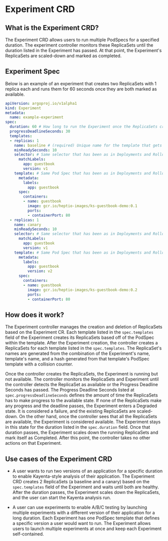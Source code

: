 # Experiment CRD

## What is the Experiment CRD?
The Experiment CRD allows users to run multiple PodSpecs for a specified duration. The experiment controller monitors these ReplicaSets until the duration listed in the Experiment has passed. At that point, the Experiment's ReplicaSets are scaled-down and marked as completed.

## Experiment Spec
Below is an example of an experiment that creates two ReplicaSets with 1 replica each and runs them for 60 seconds once they are both marked as available.

```yaml
apiVersion: argoproj.io/v1alpha1
kind: Experiment
metadata:
  name: example-experiment
spec:
  duration: 60 # How long to run the Experiment once the ReplicaSets created from the templates are healthy
  progressDeadlineSeconds: 30
  templates:
  - replicas: 1
    name: baseline # (required) Unique name for the template that gets used as a part of the ReplicaSet name.
    minReadySeconds: 10
    selector: # Same selector that has been as in Deployments and Rollouts
      matchLabels:
        app: guestbook
        version: v1
    template: # Same Pod Spec that has been as in Deployments and Rollouts
      metadata:
        labels:
          app: guestbook
      spec:
        containers:
        - name: guestbook
          image: gcr.io/heptio-images/ks-guestbook-demo:0.1
          ports:
          - containerPort: 80
  - replicas: 1
    name: canary
    minReadySeconds: 10
    selector: # Same selector that has been as in Deployments and Rollouts
      matchLabels:
        app: guestbook
        version: v1
    template: # Same Pod Spec that has been as in Deployments and Rollouts
      metadata:
        labels:
          app: guestbook
          version: v2
      spec:
        containers:
        - name: guestbook
          image: gcr.io/heptio-images/ks-guestbook-demo:0.2
          ports:
          - containerPort: 80
```

## How does it work?
The Experiment controller manages the creation and deletion of ReplicaSets based on the Experiment CR. Each template listed in the `spec.templates` field of the Experiment creates its ReplicaSets based off of the PodSpec within the template. After the Experiment creation, the controller creates a ReplicaSets for each template listed in the `spec.templates`. The ReplicaSet's names are generated from the combination of the Experiment's name, template's name, and a hash generated from that template's PodSpec template with a collision counter.

Once the controller creates the ReplicaSets, the Experiment is running but not available. The controller monitors the ReplicaSets and Experiment until the controller detects the ReplicaSet as available or the Progress Deadline Seconds has passed. The Progress Deadline Seconds listed at `spec.progressDeadlineSeconds` defines the amount of time the ReplicaSets has to make progress to the available state. If none of the ReplicaSets make any progress and the deadline passes, the Experiment enters a Degraded state. It is considered a failure, and the existing ReplicaSets are scaled-down. On the other hand, once the controller sees that all the ReplicaSets are available, the Experiment is considered available. The Experiment stays in this state for the duration listed in the `spec.duration` field. Once that duration passes, the Experiment scales down the running ReplicaSets and mark itself as Completed. After this point, the controller takes no other actions on that Experiment.


## Use cases of the Experiment CRD

- A user wants to run two versions of an application for a specific duration to enable Kayenta-style analysis of their application. The Experiment CRD creates 2 ReplicaSets (a baseline and a canary) based on the `spec.templates` field of the Experiment and waits until both are healthy. After the duration passes, the Experiment scales down the ReplicaSets, and the user can start the Kayenta analysis run.

- A user can use experiments to enable A/B/C testing by launching multiple experiments with a different version of their application for a long duration. Each Experiment has one PodSpec template that defines a specific version a user would want to run. The Experiment allows users to launch multiple experiments at once and keep each Experiment self-contained.
